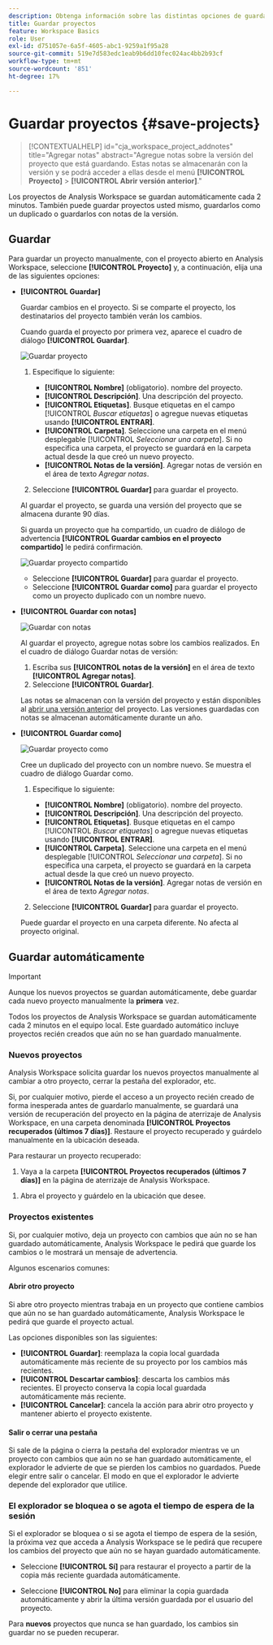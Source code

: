```yaml
---
description: Obtenga información sobre las distintas opciones de guardado, como guardar automáticamente, guardar como, guardar como plantilla y abrir versiones anteriores.
title: Guardar proyectos
feature: Workspace Basics
role: User
exl-id: d751057e-6a5f-4605-abc1-9259a1f95a28
source-git-commit: 519e7d583edc1eab9b6dd10fec024ac4bb2b93cf
workflow-type: tm+mt
source-wordcount: '851'
ht-degree: 17%

---
```


# Guardar proyectos {#save-projects}

<!-- markdownlint-disable MD034 -->

>[!CONTEXTUALHELP]
>id="cja_workspace_project_addnotes"
>title="Agregar notas"
>abstract="Agregue notas sobre la versión del proyecto que está guardando. Estas notas se almacenarán con la versión y se podrá acceder a ellas desde el menú **[!UICONTROL Proyecto]** > **[!UICONTROL Abrir versión anterior]**."

<!-- markdownlint-enable MD034 -->


Los proyectos de Analysis Workspace se guardan automáticamente cada 2 minutos. También puede guardar proyectos usted mismo, guardarlos como un duplicado o guardarlos con notas de la versión.

## Guardar

Para guardar un proyecto manualmente, con el proyecto abierto en Analysis Workspace, seleccione **[!UICONTROL Proyecto]** y, a continuación, elija una de las siguientes opciones:

* **[!UICONTROL Guardar]**

  Guardar cambios en el proyecto. Si se comparte el proyecto, los destinatarios del proyecto también verán los cambios.

  Cuando guarda el proyecto por primera vez, aparece el cuadro de diálogo **[!UICONTROL Guardar]**.

  ![Guardar proyecto](assets/save-project.png)

   1. Especifique lo siguiente:

      * **[!UICONTROL Nombre]** (obligatorio). nombre del proyecto.
      * **[!UICONTROL Descripción]**. Una descripción del proyecto.
      * **[!UICONTROL Etiquetas]**. Busque etiquetas en el campo [!UICONTROL *Buscar etiquetas*] o agregue nuevas etiquetas usando **[!UICONTROL ENTRAR]**.
      * **[!UICONTROL Carpeta]**. Seleccione una carpeta en el menú desplegable [!UICONTROL *Seleccionar una carpeta*]. Si no especifica una carpeta, el proyecto se guardará en la carpeta actual desde la que creó un nuevo proyecto.
      * **[!UICONTROL Notas de la versión]**. Agregar notas de versión en el área de texto *Agregar notas*.

   1. Seleccione **[!UICONTROL Guardar]** para guardar el proyecto.

  Al guardar el proyecto, se guarda una versión del proyecto que se almacena durante 90 días.

  Si guarda un proyecto que ha compartido, un cuadro de diálogo de advertencia **[!UICONTROL Guardar cambios en el proyecto compartido]** le pedirá confirmación.

  ![Guardar proyecto compartido](assets/save-project-shared.png)

   * Seleccione **[!UICONTROL Guardar]** para guardar el proyecto.
   * Seleccione **[!UICONTROL Guardar como]** para guardar el proyecto como un proyecto duplicado con un nombre nuevo.


* **[!UICONTROL Guardar con notas]**

  ![Guardar con notas](assets/save-version-notes.png)

  Al guardar el proyecto, agregue notas sobre los cambios realizados. En el cuadro de diálogo Guardar notas de versión:

   1. Escriba sus **[!UICONTROL notas de la versión]** en el área de texto **[!UICONTROL Agregar notas]**.
   1. Seleccione **[!UICONTROL Guardar]**.

  Las notas se almacenan con la versión del proyecto y están disponibles al [abrir una versión anterior](open-projects.md#open-previous-version) del proyecto. Las versiones guardadas con notas se almacenan automáticamente durante un año.

* **[!UICONTROL Guardar como]**

  ![Guardar proyecto como](assets/save-project-as.png)

  Cree un duplicado del proyecto con un nombre nuevo. Se muestra el cuadro de diálogo Guardar como.

   1. Especifique lo siguiente:

      * **[!UICONTROL Nombre]** (obligatorio). nombre del proyecto.
      * **[!UICONTROL Descripción]**. Una descripción del proyecto.
      * **[!UICONTROL Etiquetas]**. Busque etiquetas en el campo [!UICONTROL *Buscar etiquetas*] o agregue nuevas etiquetas usando **[!UICONTROL ENTRAR]**.
      * **[!UICONTROL Carpeta]**. Seleccione una carpeta en el menú desplegable [!UICONTROL *Seleccionar una carpeta*]. Si no especifica una carpeta, el proyecto se guardará en la carpeta actual desde la que creó un nuevo proyecto.
      * **[!UICONTROL Notas de la versión]**. Agregar notas de versión en el área de texto *Agregar notas*.

   1. Seleccione **[!UICONTROL Guardar]** para guardar el proyecto.

  Puede guardar el proyecto en una carpeta diferente. No afecta al proyecto original.


<!-- Cannot find this option in CJA 
| **[!UICONTROL Save as template]** | Save your project as a [custom template](https://experienceleague.adobe.com/docs/analytics/analyze/analysis-workspace/build-workspace-project/starter-projects.html) that becomes available to your organization under **[!UICONTROL Project > New]** | 
-->

## Guardar automáticamente


>[!IMPORTANT]
>
>Aunque los nuevos proyectos se guardan automáticamente, debe guardar cada nuevo proyecto manualmente la **primera** vez.
>

Todos los proyectos de Analysis Workspace se guardan automáticamente cada 2 minutos en el equipo local. Este guardado automático incluye proyectos recién creados que aún no se han guardado manualmente.

### Nuevos proyectos

Analysis Workspace solicita guardar los nuevos proyectos manualmente al cambiar a otro proyecto, cerrar la pestaña del explorador, etc.

Si, por cualquier motivo, pierde el acceso a un proyecto recién creado de forma inesperada antes de guardarlo manualmente, se guardará una versión de recuperación del proyecto en la página de aterrizaje de Analysis Workspace, en una carpeta denominada **[!UICONTROL Proyectos recuperados (últimos 7 días)]**. Restaure el proyecto recuperado y guárdelo manualmente en la ubicación deseada.

Para restaurar un proyecto recuperado:

1. Vaya a la carpeta **[!UICONTROL Proyectos recuperados (últimos 7 días)]** en la página de aterrizaje de Analysis Workspace.

<!-- 
     ![The list of folders highlighting the Recovered Project folder.](assets/recovered-folder.png)
  -->

1. Abra el proyecto y guárdelo en la ubicación que desee.


### Proyectos existentes

Si, por cualquier motivo, deja un proyecto con cambios que aún no se han guardado automáticamente, Analysis Workspace le pedirá que guarde los cambios o le mostrará un mensaje de advertencia.


Algunos escenarios comunes:

#### Abrir otro proyecto

Si abre otro proyecto mientras trabaja en un proyecto que contiene cambios que aún no se han guardado automáticamente, Analysis Workspace le pedirá que guarde el proyecto actual.

Las opciones disponibles son las siguientes:

* **[!UICONTROL Guardar]**: reemplaza la copia local guardada automáticamente más reciente de su proyecto por los cambios más recientes.
* **[!UICONTROL Descartar cambios]**: descarta los cambios más recientes. El proyecto conserva la copia local guardada automáticamente más reciente.
* **[!UICONTROL Cancelar]**: cancela la acción para abrir otro proyecto y mantener abierto el proyecto existente.

<!-- ![Click Save to save changes to a project.](assets/existing-save.png) -->

#### Salir o cerrar una pestaña

Si sale de la página o cierra la pestaña del explorador mientras ve un proyecto con cambios que aún no se han guardado automáticamente, el explorador le advierte de que se pierden los cambios no guardados. Puede elegir entre salir o cancelar. El modo en que el explorador le advierte depende del explorador que utilice.


### El explorador se bloquea o se agota el tiempo de espera de la sesión

Si el explorador se bloquea o si se agota el tiempo de espera de la sesión, la próxima vez que acceda a Analysis Workspace se le pedirá que recupere los cambios del proyecto que aún no se hayan guardado automáticamente.

* Seleccione **[!UICONTROL Sí]** para restaurar el proyecto a partir de la copia más reciente guardada automáticamente.

* Seleccione **[!UICONTROL No]** para eliminar la copia guardada automáticamente y abrir la última versión guardada por el usuario del proyecto.

<!--![The Project Recovery dialog box.](assets/project-recovery.png)-->



Para **nuevos** proyectos que nunca se han guardado, los cambios sin guardar no se pueden recuperar.


<!-- Shouldn't this belong to another page?  Moved it to a new open projects page


## Open previously saved version

To open a previously saved version of a project:

1. Select **[!UICONTROL Open previous version]** from the **[!UICONTROL Project]** menu.

   ![The Previously saved project versions list and options to show All versions or Only versions with notes.](assets/open-previously-saved.png)

1. Review the list of previous versions available. You can switch between **[!UICONTROL All versions]** and **[!UICONTROL Only versions with notes]**.

   For each version, the list shows a timestamp
   [!UICONTROL Timestamp] and [!UICONTROL Editor] are shown, in addition to [!UICONTROL Notes] if they were added when the [!UICONTROL Editor] saved. Versions without notes are stored for 90 days; versions with notes are stored for 1 year.
1. Select a previous version and click **[!UICONTROL Load]**.
   The previous version then loads with a notification. The previous version does not become the current saved version of your project until you click **[!UICONTROL Save]**. If you navigate away from the loaded version, when you return, you will see the last saved version of the project.

-->
